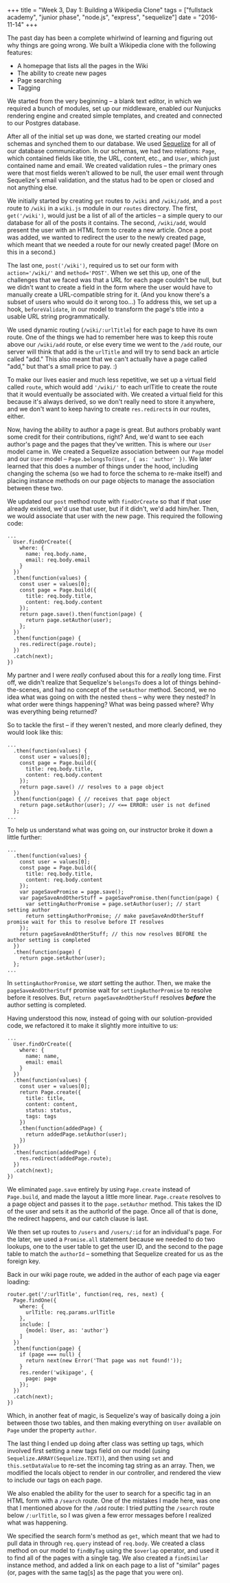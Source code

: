 +++
title = "Week 3, Day 1: Building a Wikipedia Clone"
tags = ["fullstack academy", "junior phase", "node.js", "express", "sequelize"]
date = "2016-11-14"
+++

The past day has been a complete whirlwind of learning and figuring out why things are going wrong. We built a Wikipedia clone with the following features:

* A homepage that lists all the pages in the Wiki
* The ability to create new pages
* Page searching
* Tagging

We started from the very beginning – a blank text editor, in which we required a bunch of modules, set up our middleware, enabled our Nunjucks rendering engine and created simple templates, and created and connected to our Postgres database.

After all of the initial set up was done, we started creating our model schemas and synched them to our database. We used  [Sequelize](http://docs.sequelizejs.com/en/v3) for all of our database communication. In our schemas, we had two relations: `Page`, which contained fields like title, the URL, content, etc., and `User`, which just contained name and email. We created validation rules – the primary ones were that most fields weren't allowed to be null, the user email went through Sequelize's email validation, and the status had to be open or closed and not anything else.

We initially started by creating `get` routes to `/wiki` and `/wiki/add`, and a `post` route to `/wiki` in a `wiki.js` module in our `routes` directory. The first, `get('/wiki')`, would just be a list of all of the articles – a simple query to our database for all of the posts it contains. The second, `/wiki/add`, would present the user with an HTML form to create a new article. Once a post was added, we wanted to redirect the user to the newly created page, which meant that we needed a route for our newly created page! (More on this in a second.)

The last one, `post('/wiki')`, required us to set our form with `action='/wiki/'` and `method='POST'`. When we set this up, one of the challenges that we faced was that a URL for each page couldn't be null, but we didn't want to create a field in the form where the user would have to manually create a URL-compatible string for it. (And you know there's a subset of users who would do it wrong too...) To address this, we set up a hook, `beforeValidate`, in our model to transform the page's title into a usable URL string programmatically.

We used dynamic routing (`/wiki/:urlTitle`) for each page to have its own route. One of the things we had to remember here was to keep this route above our `/wiki/add` route, or else every time we went to the `/add` route, our server will think that add is the `urlTitle` and will try to send back an article called "add." This also meant that we can't actually have a page called "add," but that's a small price to pay. :)

To make our lives easier and much less repetitive, we set up a virtual field called `route`, which would add `'/wiki/'` to each urlTitle to create the route that it would eventually be associated with. We created a virtual field for this because it's always derived, so we don't really need to store it anywhere, and we don't want to keep having to create `res.redirect`s in our routes, either.

Now, having the ability to author a page is great. But authors probably want some credit for their contributions, right? And, we'd want to see each author's page and the pages that they've written. This is where our `User` model came in. We created a Sequelize association between our `Page` model and our `User` model – `Page.belongsTo(User, { as: 'author' })`. We later learned that this does a number of things under the hood, including changing the schema (so we had to force the schema to re-make itself) and placing instance methods on our page objects to manage the association between these two.

We updated our `post` method route with `findOrCreate` so that if that user already existed, we'd use that user, but if it didn't, we'd add him/her. Then, we would associate that user with the new page. This required the following code:

```
...
  User.findOrCreate({
    where: {
      name: req.body.name,
      email: req.body.email
    }
  })
  .then(function(values) {
    const user = values[0];
    const page = Page.build({
      title: req.body.title,
      content: req.body.content
    });
    return page.save().then(function(page) {
      return page.setAuthor(user);
    };
  })
  .then(function(page) {
    res.redirect(page.route);
  })
  .catch(next);
})
```

My partner and I were *really* confused about this for a *really* long time. First off, we didn't realize that Sequelize's `belongsTo` does a lot of things behind-the-scenes, and had no concept of the `setAuthor` method. Second, we no idea what was going on with the nested `then`s – why were they nested? In what order were things happening? What was being passed where? Why was everything being returned?

So to tackle the first – if they weren't nested, and more clearly defined, they would look like this:

```
...
  .then(function(values) {
    const user = values[0];
    const page = Page.build({
      title: req.body.title,
      content: req.body.content
    });
    return page.save() // resolves to a page object
  })
  .then(function(page) { // receives that page object
    return page.setAuthor(user); // <== ERROR: user is not defined
  };
...
```

To help us understand what was going on, our instructor broke it down a little further:

```
...
  .then(function(values) {
    const user = values[0];
    const page = Page.build({
      title: req.body.title,
      content: req.body.content
    });
    var pageSavePromise = page.save();
    var pageSaveAndOtherStuff = pageSavePromise.then(function(page) {
      var settingAuthorPromise = page.setAuthor(user); // start setting author
      return settingAuthorPromise; // make paveSaveAndOtherStuff promise wait for this to resolve before IT resolves
    });
    return pageSaveAndOtherStuff; // this now resolves BEFORE the author setting is completed
  })
  .then(function(page) {
    return page.setAuthor(user);
  };
...
```

In `settingAuthorPromise`, we *start* setting the author. Then, we make the `pageSaveAndOtherStuff` promise wait for `settingAuthorPromise` to resolve before it resolves. But, `return pageSaveAndOtherStuff` resolves __*before*__ the author setting is completed.

Having understood this now, instead of going with our solution-provided code, we refactored it to make it slightly more intuitive to us:

```
...
  User.findOrCreate({
    where: {
      name: name,
      email: email
    }
  })
  .then(function(values) {
    const user = values[0];
    return Page.create({
      title: title,
      content: content,
      status: status,
      tags: tags
    })
    .then(function(addedPage) {
      return addedPage.setAuthor(user);
    })
  })
  .then(function(addedPage) {
    res.redirect(addedPage.route);
  })
  .catch(next);
})
```

We eliminated `page.save` entirely by using `Page.create` instead of `Page.build`, and made the layout a little more linear. `Page.create` resolves to a page object and passes it to the `page.setAuthor` method. This takes the ID of the user and sets it as the authorId of the page. Once all of that is done, the redirect happens, and our catch clause is last.

We then set up routes to `/users` and `/users/:id` for an individual's page. For the later, we used a `Promise.all` statement because we needed to do two lookups, one to the user table to get the user ID, and the second to the page table to match the `authorId` – something that Sequelize created for us as the foreign key.

Back in our wiki page route, we added in the author of each page via eager loading:

```
router.get('/:urlTitle', function(req, res, next) {
  Page.findOne({
    where: {
      urlTitle: req.params.urlTitle
    },
    include: [
      {model: User, as: 'author'}
    ]
  })
  .then(function(page) {
    if (page === null) {
      return next(new Error('That page was not found!'));
    }
    res.render('wikipage', {
      page: page
    });
  })
  .catch(next);
})
```

Which, in another feat of magic, is Sequelize's way of basically doing a join between those two tables, and then making everything on `User` available on `Page` under the property `author`.

The last thing I ended up doing after class was setting up tags, which involved first setting a new tags field on our model (using `Sequelize.ARRAY(Sequelize.TEXT)`), and then using `set` and `this.setDataValue` to re-set the incoming tag string as an array. Then, we modified the locals object to render in our controller, and rendered the view to include our tags on each page.

We also enabled the ability for the user to search for a specific tag in an HTML form with a `/search` route. One of the mistakes I made here, was one that I mentioned above for the `/add` route: I tried putting the `/search` route below `/:urlTitle`, so I was given a few error messages before I realized what was happening.

We specified the search form's method as `get`, which meant that we had to pull data in through `req.query` instead of `req.body`. We created a class method on our model to `findByTag` using the `$overlap` operator, and used it to find all of the pages with a single tag. We also created a `findSimilar` instance method, and added a link on each page to a list of "similar" pages (or, pages with the same tag[s] as the page that you were on).
